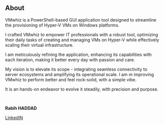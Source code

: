 ## **About**

VMwhiz is a PowerShell-based GUI application tool designed to streamline the provisioning of Hyper-V VMs on Windows platforms.

I crafted VMwhiz to empower IT professionals with a robust tool, optimizing their daily tasks of creating and managing VMs on Hyper-V while effectively scaling their virtual infrastructure.

I am meticulously refining the application, enhancing its capabilities with each iteration, making it better every day with passion and care.

My vision is to elevate its scope - integrating seamless connectivity to server ecosystems and amplifying its operational scale.
I am m improving VMwhiz to perform better and feel rock-solid, with a simple vibe.

It is an hands-on endeavor to evolve it steadily, with precision and purpose.



</br>

**Rabih HADDAD**

</small>[LinkedIN](https://www.linkedin.com/in/rabih-haddad-4824b22a/?msgControlName=view_message_button&msgConversationId=2-NDcxM2YzOTEtNTFjNy00NDE3LTk0ZTgtYjNkODBiZTg3YTIxXzAxMg%3D%3D&msgOverlay=true)</small>



